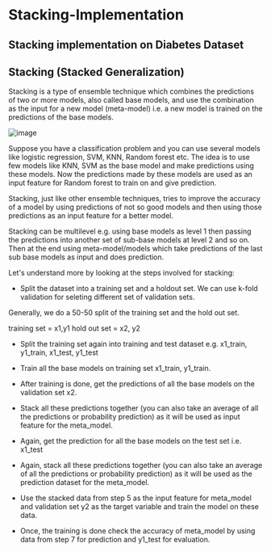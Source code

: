 # Stacking-Implementation

## Stacking implementation on Diabetes Dataset

## Stacking (Stacked Generalization)

Stacking is a type of ensemble technique which combines the predictions of two or more models, also called base models, and use the combination as the input for a new model (meta-model) i.e. a new model is trained on the predictions of the base models. 
 

![image](https://user-images.githubusercontent.com/69152112/235295822-5b9c61a7-b0d7-40a7-980b-966581a59b32.png)


Suppose you have a classification problem and you can use several models like logistic regression, SVM, KNN, Random forest etc. The idea is to use few models like KNN, SVM as the base model and make predictions using these models. Now the predictions made by these models are used as an input feature for Random forest to train on and give prediction.


Stacking, just like other ensemble techniques, tries to improve the accuracy of a model by using predictions of not so good models and then using those predictions as an input feature for a better model.

Stacking can be multilevel e.g. using base models as level 1 then passing the predictions into another set of sub-base models at level 2 and so on. Then at the end using meta-model/models which take predictions of the last sub base models as input and does prediction.

Let's understand more by looking at the steps involved for stacking:

*	Split the dataset into a training set and a holdout set. We can use k-fold validation for seleting different set of validation sets.

   Generally, we do a 50-50 split of the training set and the hold out set. 
   
   training set = x1,y1
   hold out set = x2, y2

*	Split the training set again into training and test dataset e.g. x1_train, y1_train, x1_test, y1_test

*	Train all the base models on training set  x1_train, y1_train.

*	After training is done, get the predictions of all the base models on the validation set x2. 

*	Stack all these predictions together (you can also take an average of all the predictions or probability prediction) as it will be used as input feature for the meta_model.

*	Again, get the prediction for all the base models on the test set i.e. x1_test 

*	Again, stack all these predictions together (you can also take an average of all the predictions or probability prediction) as it will be used as the prediction dataset for the meta_model.

*	Use the stacked data from step 5 as the input feature for meta_model and validation set y2 as the target variable and train the model on these data.

*	Once, the training is done check the accuracy of meta_model by using data from step 7 for prediction and y1_test for evaluation.
